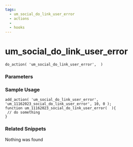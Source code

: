 ```yaml
---
tags: 
  - um_social_do_link_user_error
  - actions
  - 
  - hooks
---
```

# um\_social\_do\_link\_user\_error

``` php:no-line-numbers
do_action( 'um_social_do_link_user_error',  )
```
<div class='hook-sep'></div>

### Parameters

<div class='hook-sep'></div>



### Sample Usage

``` php:no-line-numbers
add_action( 'um_social_do_link_user_error', 'um_11162023_social_do_link_user_error', 10, 0 );
function um_11162023_social_do_link_user_error(  ){
 // do something
}
```
<div class='hook-sep'></div>



### Related Snippets

Nothing was found

